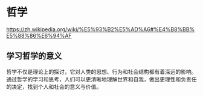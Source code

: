# 哲学
https://zh.wikipedia.org/wiki/%E5%93%B2%E5%AD%A6#%E4%B8%BB%E5%88%86%E6%94%AF


## 学习哲学的意义

哲学不仅是理论上的探讨，它对人类的思想、行为和社会结构都有着深远的影响。通过哲学的学习和思考，人们可以更清晰地理解世界和自我，做出更理性和负责任的决定，找到个人和社会的意义与价值。